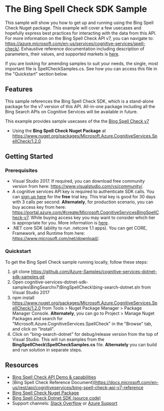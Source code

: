# The Bing Spell Check SDK Sample

This sample will show you how to get up and running using the Bing Spell Check Nuget package. This example will cover a few usecases and hopefully express best practices for interacting with the data from this API. For more information on the Bing Spell Check API v7, you can navigate to: https://azure.microsoft.com/en-us/services/cognitive-services/spell-check/. Exhaustive reference documentation including description of parameters, their values, and supported markets is [here](https://docs.microsoft.com/en-us/rest/api/cognitiveservices/bing-spell-check-api-v7-reference).

If you are looking for amending samples to suit your needs, the single, most important file is SpellCheckSamples.cs. See how you can access this file in the "Quickstart" section below.

## Features

This sample references the Bing Spell Check SDK, which is a stand-alone package for the v7 version of this API. All-in-one package including all the Bing Search APIs on Cognitive Services will be available in future.

This example provides sample usecases of the the [Bing Spell Check v7](https://azure.microsoft.com/en-us/services/cognitive-services/spell-check/)

* Using the **Bing Spell Check Nuget Package** at https://www.nuget.org/packages/Microsoft.Azure.CognitiveServices.SpellCheck/1.2.0

## Getting Started

### Prerequisites

- Visual Studio 2017. If required, you can download free community version from here: https://www.visualstudio.com/vs/community/.
- A cognitive services API key is required to authenticate SDK calls. You can [sign up here](https://azure.microsoft.com/en-us/try/cognitive-services/?api=spellcheck-api) for the **free** trial key. This trial key is good for 30 days with 3 calls per second. **Alternately**, for production scenario, you can buy access key from here: https://portal.azure.com/#create/Microsoft.CognitiveServicesBingSpellCheck-v7. While buying access key you may want to consider which tier is appropriate for you. More information is [here](https://azure.microsoft.com/en-us/pricing/details/cognitive-services/spellcheck-api/). 
- .NET core SDK (ability to run .netcore 1.1 apps). You can get CORE, Framework, and Runtime from here: https://www.microsoft.com/net/download/. 

### Quickstart

To get the Bing Spell Check sample running locally, follow these steps:

1. git clone https://github.com/Azure-Samples/cognitive-services-dotnet-sdk-samples.git
2. Open cognitive-services-dotnet-sdk-samples\BingSearchv7\BingSpellCheck\bing-search-dotnet.sln from Visual Studio 2017
3. npm install https://www.nuget.org/packages/Microsoft.Azure.CognitiveServices.SpellCheck/1.2.0 from Tools > Nuget Package Manager > Package Manager Console. **Alternately**, you can go to Project > Manage Nuget Packages and search for "Microsoft.Azure.CognitiveServices.SpellCheck" in the "Browse" tab, and click on "Install". 
4. Click on "bing-search-dotnet" for debug/release version from the top of Visual Studio. This will run examples from the **BingSpellCheck\SpellCheckSamples.cs** file. **Alternately** you can build and run solution in separate steps.

## Resources
- [Bing Spell Check API Demo & capabilities](https://azure.microsoft.com/en-us/services/cognitive-services/spell-check/)
- [Bing Spell Check Reference Document](https://docs.microsoft.com/en-us/rest/api/cognitiveservices/bing-spell-check-api-v7-reference
- [Bing Spell Check Nuget Package](https://www.nuget.org/packages/Microsoft.Azure.CognitiveServices.SpellCheck/1.2.0)
- [Bing Spell Check Dotnet SDK (source code)](https://github.com/Azure/azure-sdk-for-net/tree/psSdkJson6/src/SDKs/CognitiveServices/dataPlane/Language/SpellCheck) 
- Support channels: [Stack Overflow](https://stackoverflow.com/questions/tagged/bing-search) or [Azure Support](https://azure.microsoft.com/en-us/support/options/)
